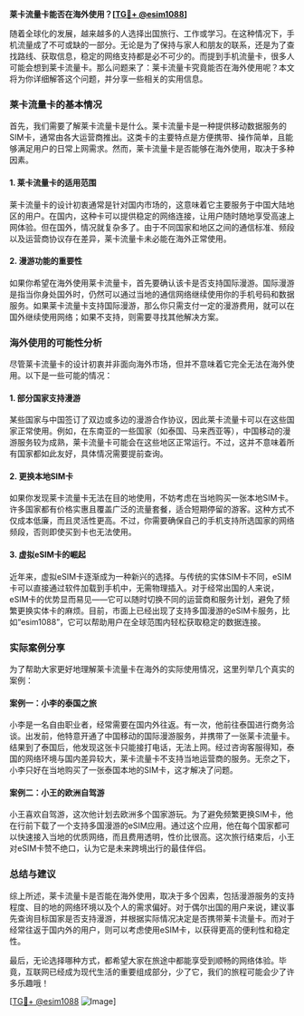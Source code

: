 **莱卡流量卡能否在海外使用？[[TG💪+ @esim1088](https://t.me/s/esim1088)]**

随着全球化的发展，越来越多的人选择出国旅行、工作或学习。在这种情况下，手机流量成了不可或缺的一部分。无论是为了保持与家人和朋友的联系，还是为了查找路线、获取信息，稳定的网络支持都是必不可少的。而提到手机流量卡，很多人可能会想到莱卡流量卡。那么问题来了：莱卡流量卡究竟能否在海外使用呢？本文将为你详细解答这个问题，并分享一些相关的实用信息。

### 莱卡流量卡的基本情况

首先，我们需要了解莱卡流量卡是什么。莱卡流量卡是一种提供移动数据服务的SIM卡，通常由各大运营商推出。这类卡的主要特点是方便携带、操作简单，且能够满足用户的日常上网需求。然而，莱卡流量卡是否能够在海外使用，取决于多种因素。

#### 1. **莱卡流量卡的适用范围**
莱卡流量卡的设计初衷通常是针对国内市场的，这意味着它主要服务于中国大陆地区的用户。在国内，这种卡可以提供稳定的网络连接，让用户随时随地享受高速上网体验。但在国外，情况就复杂多了。由于不同国家和地区之间的通信标准、频段以及运营商协议存在差异，莱卡流量卡未必能在海外正常使用。

#### 2. **漫游功能的重要性**
如果你希望在海外使用莱卡流量卡，首先要确认该卡是否支持国际漫游。国际漫游是指当你身处国外时，仍然可以通过当地的通信网络继续使用你的手机号码和数据服务。如果莱卡流量卡支持国际漫游，那么你只需支付一定的漫游费用，就可以在国外继续使用网络；如果不支持，则需要寻找其他解决方案。

### 海外使用的可能性分析

尽管莱卡流量卡的设计初衷并非面向海外市场，但并不意味着它完全无法在海外使用。以下是一些可能的情况：

#### 1. **部分国家支持漫游**
某些国家与中国签订了双边或多边的漫游合作协议，因此莱卡流量卡可以在这些国家正常使用。例如，在东南亚的一些国家（如泰国、马来西亚等），中国移动的漫游服务较为成熟，莱卡流量卡可能会在这些地区正常运行。不过，这并不意味着所有国家都如此友好，具体情况需要提前查询。

#### 2. **更换本地SIM卡**
如果你发现莱卡流量卡无法在目的地使用，不妨考虑在当地购买一张本地SIM卡。许多国家都有价格实惠且覆盖广泛的流量套餐，适合短期停留的游客。这种方式不仅成本低廉，而且灵活性更高。不过，你需要确保自己的手机支持所选国家的网络频段，否则即使买到卡也无法使用。

#### 3. **虚拟eSIM卡的崛起**
近年来，虚拟eSIM卡逐渐成为一种新兴的选择。与传统的实体SIM卡不同，eSIM卡可以直接通过软件加载到手机中，无需物理插入。对于经常出国的人来说，eSIM卡的优势显而易见——它可以随时切换不同的运营商和服务计划，避免了频繁更换实体卡的麻烦。目前，市面上已经出现了支持多国漫游的eSIM卡服务，比如“esim1088”，它可以帮助用户在全球范围内轻松获取稳定的数据连接。

### 实际案例分享

为了帮助大家更好地理解莱卡流量卡在海外的实际使用情况，这里列举几个真实的案例：

#### 案例一：小李的泰国之旅
小李是一名自由职业者，经常需要在国内外往返。有一次，他前往泰国进行商务洽谈。出发前，他特意开通了中国移动的国际漫游服务，并携带了一张莱卡流量卡。结果到了泰国后，他发现这张卡只能接打电话，无法上网。经过咨询客服得知，泰国的网络环境与国内差异较大，莱卡流量卡不支持当地运营商的服务。无奈之下，小李只好在当地购买了一张泰国本地的SIM卡，这才解决了问题。

#### 案例二：小王的欧洲自驾游
小王喜欢自驾游，这次他计划去欧洲多个国家游玩。为了避免频繁更换SIM卡，他在行前下载了一个支持多国漫游的eSIM应用。通过这个应用，他在每个国家都可以快速接入当地的优质网络，而且费用透明，性价比很高。这次旅行结束后，小王对eSIM卡赞不绝口，认为它是未来跨境出行的最佳伴侣。

### 总结与建议

综上所述，莱卡流量卡是否能在海外使用，取决于多个因素，包括漫游服务的支持程度、目的地的网络环境以及个人的需求偏好。对于偶尔出国的用户来说，建议事先查询目标国家是否支持漫游，并根据实际情况决定是否携带莱卡流量卡。而对于经常往返于国内外的用户，则可以考虑使用eSIM卡，以获得更高的便利性和稳定性。

最后，无论选择哪种方式，都希望大家在旅途中都能享受到顺畅的网络体验。毕竟，互联网已经成为现代生活的重要组成部分，少了它，我们的旅程可能会少了许多乐趣哦！

[[TG💪+ @esim1088](https://t.me/s/esim1088) ![Image](https://i.postimg.cc/4NQfJmqS/Snipaste-2025-05-13-00-14-12.png)]